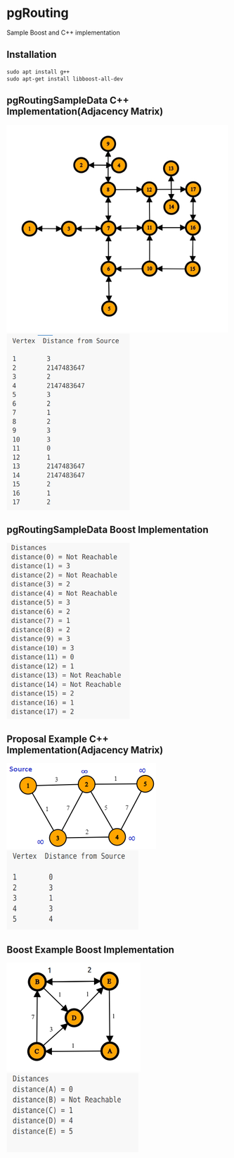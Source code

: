 # pgRouting

Sample Boost and C++ implementation

## Installation
```
sudo apt install g++
sudo apt-get install libboost-all-dev
```
## pgRoutingSampleData C++ Implementation(Adjacency Matrix)

<img src="images/pgrouting example.jpg" alt="Alt text" title="Optional title">
<img src="images/Screenshot from 2023-03-27 00-06-52.png" alt="Alt text" title="Optional title" height="400" width="280">

## pgRoutingSampleData Boost Implementation 

<img src="images/Screenshot from 2023-03-27 00-14-35.png" alt="Alt text" title="Optional title" height="400" width="280">

## Proposal Example C++ Implementation(Adjacency Matrix)

<img src="images/Untitled.png" alt="Alt text" title="Optional title">
<img src="images/Screenshot from 2023-03-27 00-07-38.png" alt="Alt text" title="Optional title" height="180" width="300">

## Boost Example Boost Implementation

<img src="images/Boost Example.jpg" alt="Alt text" title="Optional title" >
<img src="images/Screenshot from 2023-03-27 00-14-09.png" alt="Alt text" title="Optional title" height="180" width="300">

